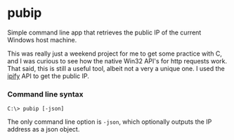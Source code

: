 # pubip
Simple command line app that retrieves the public IP of the current Windows host machine.

This was really just a weekend project for me to get some practice with C, and I was curious to see how the native Win32 API's for http requests work. That said, this is still a useful tool, albeit not a very a unique one. I used the [ipify](https://www.ipify.org/) API to get the public IP.

### Command line syntax

```
C:\> pubip [-json]
```

The only command line option is `-json`, which optionally outputs the IP address as a json object.
